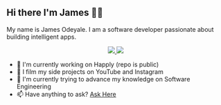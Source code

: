 ## Hi there I'm James 👋🏾 

My name is James Odeyale. I am a software developer passionate about building intelligent apps.

<p align="center">
  <a href="https://www.linkedin.com/in/james-odeyale/" target="_blank">
      <img src="https://img.shields.io/badge/Linkedin-blue?style=for-the-badge&logo=linkedin"/>
  </a>

   <a href="https://www.youtube.com/@engineeringwithjames" target="_blank">
      <img src="https://img.shields.io/badge/youtube-red?style=for-the-badge&logo=youtube"/>
  </a>
</p>

- 🚀 I'm currently working on Happly (repo is public)
- 🎥 I film my side projects on YouTube and Instagram
- 🌱 I'm currently trying to advance my knowledge on Software Engineering
- 📫 Have anything to ask? <a href="https://github.com/engineeringwithjames/engineeringwithjames/issues">Ask Here</a>

<!--
**jamesodeyale/jamesodeyale** is a ✨ _special_ ✨ repository because its `README.md` (this file) appears on your GitHub profile.

Here are some ideas to get you started:

- 🔭 I’m currently working on Happly 
- 🌱 I’m currently learning ...
- 👯 I’m looking to collaborate on ...
- 🤔 I’m looking for help with ...
- 💬 Ask me about ...
- 📫 How to reach me: ...
- 😄 Pronouns: ...
- ⚡ Fun fact: ...
-->
